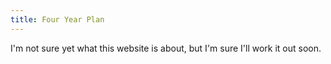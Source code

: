 ```yaml
---
title: Four Year Plan
---
```


I'm not sure yet what this website is about, but I'm sure I'll work it out soon.
